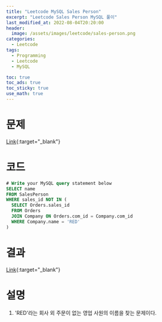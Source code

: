 ```yaml
---
title: "Leetcode MySQL Sales Person"
excerpt: "Leetcode Sales Person MySQL 풀이"
last_modified_at: 2022-08-04T20:20:00
header:
  image: /assets/images/leetcode/sales-person.png
categories:
  - Leetcode
tags:
  - Programming
  - Leetcode
  - MySQL

toc: true
toc_ads: true
toc_sticky: true
use_math: true
---
```

# 문제
[Link](https://leetcode.com/problems/sales-person/){:target="_blank"}

# 코드
```sql
# Write your MySQL query statement below
SELECT name
FROM SalesPerson
WHERE sales_id NOT IN (
  SELECT Orders.sales_id
  FROM Orders
  JOIN Company ON Orders.com_id = Company.com_id
  WHERE Company.name = 'RED'
)
```

# 결과
[Link](https://leetcode.com/submissions/detail/764983577/){:target="_blank"}

# 설명
1. 'RED'라는 회사 외 주문이 없는 영업 사원의 이름을 찾는 문제이다.